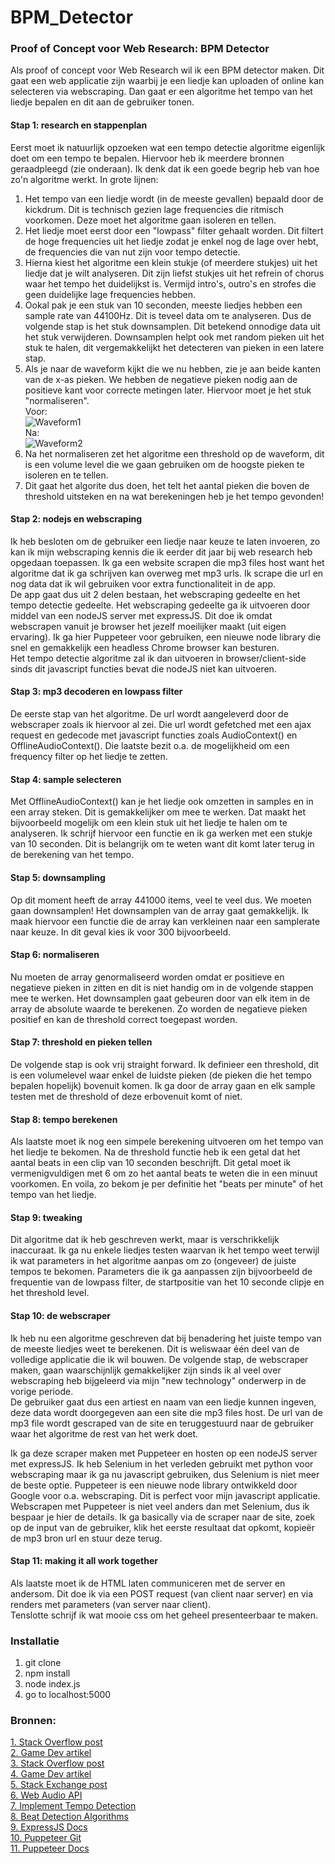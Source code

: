 # BPM_Detector

### Proof of Concept voor Web Research: BPM Detector
Als proof of concept voor Web Research wil ik een BPM detector maken. Dit gaat een web applicatie zijn waarbij je een liedje kan uploaden of online kan selecteren via webscraping. Dan gaat er een algoritme het tempo van het liedje bepalen en dit aan de gebruiker tonen.

#### Stap 1: research en stappenplan
Eerst moet ik natuurlijk opzoeken wat een tempo detectie algoritme eigenlijk doet om een tempo te bepalen. Hiervoor heb ik meerdere bronnen geraadpleegd (zie onderaan). Ik denk dat ik een goede begrip heb van hoe zo'n algoritme werkt. In grote lijnen:
1. Het tempo van een liedje wordt (in de meeste gevallen) bepaald door de kickdrum. Dit is technisch gezien lage frequencies die ritmisch voorkomen. Deze moet het algoritme gaan isoleren en tellen.
2. Het liedje moet eerst door een "lowpass" filter gehaalt worden. Dit filtert de hoge frequencies uit het liedje zodat je enkel nog de lage over hebt, de frequencies die van nut zijn voor tempo detectie.
3. Hierna kiest het algoritme een klein stukje (of meerdere stukjes) uit het liedje dat je wilt analyseren. Dit zijn liefst stukjes uit het refrein of chorus waar het tempo het duidelijkst is. Vermijd intro's, outro's en strofes die geen duidelijke lage frequencies hebben.
4. Ookal pak je een stuk van 10 seconden, meeste liedjes hebben een sample rate van 44100Hz. Dit is teveel data om te analyseren. Dus de volgende stap is het stuk downsamplen. Dit betekend onnodige data uit het stuk verwijderen. Downsamplen helpt ook met random pieken uit het stuk te halen, dit vergemakkelijkt het detecteren van pieken in een latere stap.
5. Als je naar de waveform kijkt die we nu hebben, zie je aan beide kanten van de x-as pieken. We hebben de negatieve pieken nodig aan de positieve kant voor correcte metingen later. Hiervoor moet je het stuk "normaliseren". \
Voor: \
![Waveform1](https://i.imgur.com/RYlCOD4.png) \
Na: \
![Waveform2](https://i.imgur.com/GUHNPSK.png)
6. Na het normaliseren zet het algoritme een threshold op de waveform, dit is een volume level die we gaan gebruiken om de hoogste pieken te isoleren en te tellen.
7. Dit gaat het algorite dus doen, het telt het aantal pieken die boven de threshold uitsteken en na wat berekeningen heb je het tempo gevonden!

#### Stap 2: nodejs en webscraping
Ik heb besloten om de gebruiker een liedje naar keuze te laten invoeren, zo kan ik mijn webscraping kennis die ik eerder dit jaar bij web research heb opgedaan toepassen. Ik ga een website scrapen die mp3 files host want het algoritme dat ik ga schrijven kan overweg met mp3 urls. Ik scrape die url en nog data dat ik wil gebruiken voor extra functionaliteit in de app. \
De app gaat dus uit 2 delen bestaan, het webscraping gedeelte en het tempo detectie gedeelte. Het webscraping gedeelte ga ik uitvoeren door middel van een nodeJS server met expressJS. Dit doe ik omdat webscrapen vanuit je browser het jezelf moeilijker maakt (uit eigen ervaring). Ik ga hier Puppeteer voor gebruiken, een nieuwe node library die snel en gemakkelijk een headless Chrome browser kan besturen. \
Het tempo detectie algoritme zal ik dan uitvoeren in browser/client-side sinds dit javascript functies bevat die nodeJS niet kan uitvoeren.

#### Stap 3: mp3 decoderen en lowpass filter
De eerste stap van het algoritme. De url wordt aangeleverd door de webscraper zoals ik hiervoor al zei. Die url wordt gefetched met een ajax request en gedecode met javascript functies zoals AudioContext() en OfflineAudioContext(). Die laatste bezit o.a. de mogelijkheid om een frequency filter op het liedje te zetten.

#### Stap 4: sample selecteren
Met OfflineAudioContext() kan je het liedje ook omzetten in samples en in een array steken. Dit is gemakkelijker om mee te werken. Dat maakt het bijvoorbeeld mogelijk om een klein stuk uit het liedje te halen om te analyseren. Ik schrijf hiervoor een functie en ik ga werken met een stukje van 10 seconden. Dit is belangrijk om te weten want dit komt later terug in de berekening van het tempo.

#### Stap 5: downsampling
Op dit moment heeft de array 441000 items, veel te veel dus. We moeten gaan downsamplen! Het downsamplen van de array gaat gemakkelijk. Ik maak hiervoor een functie die de array kan verkleinen naar een samplerate naar keuze. In dit geval kies ik voor 300 bijvoorbeeld.

#### Stap 6: normaliseren
Nu moeten de array genormaliseerd worden omdat er positieve en negatieve pieken in zitten en dit is niet handig om in de volgende stappen mee te werken. Het downsamplen gaat gebeuren door van elk item in de array de absolute waarde te berekenen. Zo worden de negatieve pieken positief en kan de threshold correct toegepast worden.

#### Stap 7: threshold en pieken tellen
De volgende stap is ook vrij straight forward. Ik definieer een threshold, dit is een volumelevel waar enkel de luidste pieken (de pieken die het tempo bepalen hopelijk) bovenuit komen. Ik ga door de array gaan en elk sample testen met de threshold of deze erbovenuit komt of niet.

#### Stap 8: tempo berekenen
Als laatste moet ik nog een simpele berekening uitvoeren om het tempo van het liedje te bekomen. Na de threshold functie heb ik een getal dat het aantal beats in een clip van 10 seconden beschrijft. Dit getal moet ik vermenigvuldigen met 6 om zo het aantal beats te weten die in een minuut voorkomen. En voila, zo bekom je per definitie het "beats per minute" of het tempo van het liedje.

#### Stap 9: tweaking
Dit algoritme dat ik heb geschreven werkt, maar is verschrikkelijk inaccuraat. Ik ga nu enkele liedjes testen waarvan ik het tempo weet terwijl ik wat parameters in het algoritme aanpas om zo (ongeveer) de juiste tempos te bekomen. Parameters die ik ga aanpassen zijn bijvoorbeeld de frequentie van de lowpass filter, de startpositie van het 10 seconde clipje en het threshold level.

#### Stap 10: de webscraper
Ik heb nu een algoritme geschreven dat bij benadering het juiste tempo van de meeste liedjes weet te berekenen. Dit is weliswaar één deel van de volledige applicatie die ik wil bouwen. De volgende stap, de webscraper maken, gaan waarschijnlijk gemakkelijker zijn sinds ik al veel over webscraping heb bijgeleerd via mijn "new technology" onderwerp in de vorige periode. \
De gebruiker gaat dus een artiest en naam van een liedje kunnen ingeven, deze data wordt doorgegeven aan een site die mp3 files host. De url van de mp3 file wordt gescraped van de site en teruggestuurd naar de gebruiker waar het algoritme de rest van het werk doet.

Ik ga deze scraper maken met Puppeteer en hosten op een nodeJS server met expressJS. Ik heb Selenium in het verleden gebruikt met python voor webscraping maar ik ga nu javascript gebruiken, dus Selenium is niet meer de beste optie. Puppeteer is een nieuwe node library ontwikkeld door Google voor o.a. webscraping. Dit is perfect voor mijn javascript applicatie. Webscrapen met Puppeteer is niet veel anders dan met Selenium, dus ik bespaar je hier de details. Ik ga basically via de scraper naar de site, zoek op de input van de gebruiker, klik het eerste resultaat dat opkomt, kopieër de mp3 bron url en stuur deze terug.

#### Stap 11: making it all work together
Als laatste moet ik de HTML laten communiceren met de server en andersom. Dit doe ik via een POST request (van client naar server) en via renders met parameters (van server naar client). \
Tenslotte schrijf ik wat mooie css om het geheel presenteerbaar te maken.

### Installatie
1. git clone
2. npm install
3. node index.js
4. go to localhost:5000

### Bronnen:
[1. Stack Overflow post](https://en.wikipedia.org/wiki/Beat_detection) \
[2. Game Dev artikel](https://www.clear.rice.edu/elec301/Projects01/beat_sync/beatalgo.html) \
[3. Stack Overflow post](https://stackoverflow.com/questions/657073/how-to-detect-the-bpm-of-a-song-in-php) \
[4. Game Dev artikel](http://archive.gamedev.net/archive/reference/programming/features/beatdetection/index.html) \
[5. Stack Exchange post](https://sound.stackexchange.com/questions/27460/how-do-software-algorithms-to-calculate-bpm-usually-work) \
[6. Web Audio API](https://developer.mozilla.org/en-US/docs/Web/API/Web_Audio_API) \
[7. Implement Tempo Detection](https://askmacgyver.com/blog/tutorial/how-to-implement-tempo-detection-in-your-application) \
[8. Beat Detection Algorithms](http://mziccard.me/2015/05/28/beats-detection-algorithms-1/) \
[9. ExpressJS Docs](https://expressjs.com/) \
[10. Puppeteer Git](https://github.com/GoogleChrome/puppeteer) \
[11. Puppeteer Docs](https://github.com/GoogleChrome/puppeteer/blob/v1.11.0/docs/api.md)
